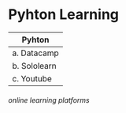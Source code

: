 # Pyhton Learning 
|  Pyhton |
|---|
|a. Datacamp|
|b. Sololearn|
|c. Youtube|

###### online learning platforms

